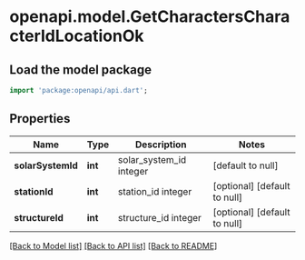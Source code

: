 # openapi.model.GetCharactersCharacterIdLocationOk

## Load the model package
```dart
import 'package:openapi/api.dart';
```

## Properties
Name | Type | Description | Notes
------------ | ------------- | ------------- | -------------
**solarSystemId** | **int** | solar_system_id integer | [default to null]
**stationId** | **int** | station_id integer | [optional] [default to null]
**structureId** | **int** | structure_id integer | [optional] [default to null]

[[Back to Model list]](../README.md#documentation-for-models) [[Back to API list]](../README.md#documentation-for-api-endpoints) [[Back to README]](../README.md)


